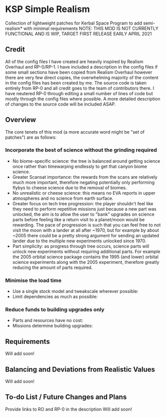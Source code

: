 # KSP Simple Realism
Collection of lightweight patches for Kerbal Space Program to add semi-realism* with minimal requirements
NOTE: THIS MOD IS NOT CURRENTLY FUNCTIONAL AND IS WIP, TARGET FIRST RELEASE EARLY APRIL 2021

## Credit
All of the config files I have created are heavily inspired by Realism Overhaul and RP-0/RP-1. I have included a description in the config files if some small sections have been copied from Realism Overhaul however there are very few direct copies, the overwhelming majority of the content in the config files has been created by me.
The source code is taken entirely from RP-0 and all credit goes to the team of contributors there. I have neutered RP-0 through editing a small number of lines of code but mostly through the config files where possible. A more detailed description of changes to the source code will be included ASAP.

## Overview
The core tenets of this mod (a more accurate word might be "set of patches") are as follows:
### Incorporate the best of science without the grinding required
- No biome-specific science: the tree is balanced around getting science once rather than timewarping endlessly to get that canyon biome science.
- Greater Scansat importance: the rewards from the scans are relatively much more important, therefore negating potentially only performing flybys to cheese science due to the removal of biomes.
- No unrealistic or cheese science: this means no EVA reports in upper atmospheres and no science from earth surface.
- Greater focus on tech tree progression: the player shouldn't feel like they need to perform repetitive missions just because a new part was unlocked, the aim is to allow the user to "bank" upgrades on science parts before feeling like a return visit to a planet/moon would be rewarding. The pace of progression is such that you can feel free to not visit the moon with a lander at all after ~1970, but for example by about ~2005 there could be a pretty strong argument for sending an updated lander due to the multiple new experiments unlocked since 1970.
- Part simplicity: as progress through tree occurs, science parts will unlock new experiments without requiring additional parts. For example the 2005 orbital science package contains the 1995 (and lower) orbital science experiments along with the 2005 experiment, therefore greatly reducing the amount of parts required.

### Minimise the load time
- Use a single stock model and tweakscale wherever possible:
- Limit dependencies as much as possible:

### Reduce funds to building upgrades only
- Parts and resources have no cost:
- Missions determine building upgrades:

## Requirements
Will add soon!
## Balancing and Deviations from Realistic Values
Will add soon!
## To-do List / Future Changes and Plans
Provide links to RO and RP-0 in the description
Will add soon!
